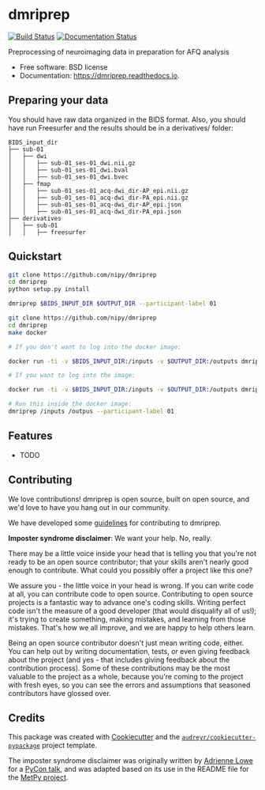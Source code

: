 # dmriprep

[![Build Status](https://travis-ci.org/nipy/dmriprep.png?branch=master)](https://travis-ci.org/nipy/dmriprep)
[![Documentation Status](https://readthedocs.org/projects/dmriprep/badge/?version=latest)](httpsL//dmriprep.readthredocs.io/en/latest/?badge=latest)

Preprocessing of neuroimaging data in preparation for AFQ analysis

* Free software: BSD license
* Documentation: https://dmriprep.readthedocs.io.

## Preparing your data

You should have raw data organized in the BIDS format. Also, you should have run Freesurfer and the results should be in a derivatives/ folder:

    BIDS_input_dir
    ├── sub-01
    │   ├── dwi
    │   │   ├── sub-01_ses-01_dwi.nii.gz
    │   │   ├── sub-01_ses-01_dwi.bval
    │   │   ├── sub-01_ses-01_dwi.bvec
    │   ├── fmap
    │   │   ├── sub-01_ses-01_acq-dwi_dir-AP_epi.nii.gz
    │   │   ├── sub-01_ses-01_acq-dwi_dir-PA_epi.nii.gz
    │   │   ├── sub-01_ses-01_acq-dwi_dir-AP_epi.json
    │   │   ├── sub-01_ses-01_acq-dwi_dir-PA_epi.json
    ├── derivatives
    │   ├── sub-01
    │   │   ├── freesurfer

## Quickstart

```bash
git clone https://github.com/nipy/dmriprep
cd dmriprep
python setup.py install

dmriprep $BIDS_INPUT_DIR $OUTPUT_DIR --participant-label 01
```

```bash
git clone https://github.com/nipy/dmriprep
cd dmriprep
make docker

# If you don't want to log into the docker image:

docker run -ti -v $BIDS_INPUT_DIR:/inputs -v $OUTPUT_DIR:/outputs dmriprep:prod dmriprep /inputs /outputs

# If you want to log into the image:

docker run -ti -v $BIDS_INPUT_DIR:/inputs -v $OUTPUT_DIR:/outputs dmriprep:prod 

# Run this inside the docker image:
dmriprep /inputs /outpus --participant-label 01
```

## Features

* TODO

## Contributing

We love contributions! dmriprep is open source, built on open source,
and we'd love to have you hang out in our community.

We have developed some [guidelines](CONTRIBUTING.md) for contributing to
dmriprep.

**Imposter syndrome disclaimer**: We want your help. No, really.

There may be a little voice inside your head that is telling you that
you're not ready to be an open source contributor; that your skills
aren't nearly good enough to contribute. What could you possibly offer a
project like this one?

We assure you - the little voice in your head is wrong. If you can
write code at all, you can contribute code to open source. Contributing
to open source projects is a fantastic way to advance one's coding
skills. Writing perfect code isn't the measure of a good developer (that
would disqualify all of us!); it's trying to create something, making
mistakes, and learning from those mistakes. That's how we all improve,
and we are happy to help others learn.

Being an open source contributor doesn't just mean writing code, either.
You can help out by writing documentation, tests, or even giving
feedback about the project (and yes - that includes giving feedback
about the contribution process). Some of these contributions may be the
most valuable to the project as a whole, because you're coming to the
project with fresh eyes, so you can see the errors and assumptions that
seasoned contributors have glossed over.

## Credits

This package was created with [Cookiecutter](https://github.com/audreyr/cookiecutter) and the [`audreyr/cookiecutter-pypackage`](https://github.com/audreyr/cookiecutter-pypackage) project template.

The imposter syndrome disclaimer was originally written by
[Adrienne Lowe](https://github.com/adriennefriend) for a [PyCon
talk](https://www.youtube.com/watch?v=6Uj746j9Heo), and was
adapted based on its use in the README file for the [MetPy
project](https://github.com/Unidata/MetPy).

